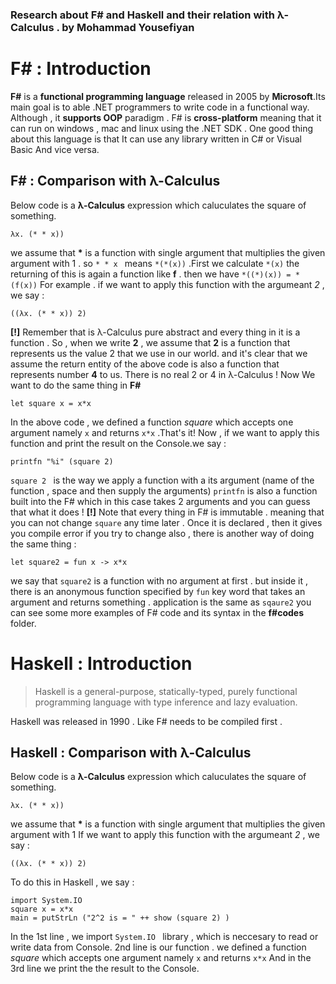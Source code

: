 ### Research about F# and Haskell and their relation with λ-Calculus  . by Mohammad Yousefiyan
# F# : Introduction

**F#** is a **functional programming language** released in 2005 by **Microsoft**.Its main goal is to able .NET programmers to write code in a functional way. Although , it **supports OOP** paradigm . F# is **cross-platform** meaning that it can run on windows , mac and linux using the .NET SDK . One good thing about this language is that It can use any library written in C# or Visual Basic And vice versa.


## F# :  Comparison with λ-Calculus
Below code is a **λ-Calculus** expression which caluculates the square of something.

```λx. (* * x))```

we assume that **\*** is a  function  with single argument that multiplies the given argument with 1 . so ```* * x ``` means ```*(*(x))``` .First we calculate ```*(x)```
the returning of this is again a function like **f** . then we have ```*((*)(x)) = *(f(x))```
For example . if we want to apply this function with the argumeant  *2* , we say : 

```((λx. (* * x)) 2)```

**[!]** Remember that is  λ-Calculus pure abstract and  every thing in it  is a function . So , when we write **2** , we assume that **2** is a function that represents us the value 2 that we use in our world. and it's clear that we assume  the return entity of the above code is also a function that represents number **4** to us. There is no real 2 or 4 in λ-Calculus !
Now We want to do the same thing in **F#**

```let square x = x*x```

In the above code , we defined a function *square* which accepts one argument namely ```x``` and returns ```x*x``` .That's it!
Now , if we want to apply this function and print the result on the Console.we say : 

```printfn "%i" (square 2)```

```square 2 ``` is the way we apply a function with a its argument (name of the function , space and then supply the arguments)
```printfn``` is also a function built into the F# which in this case  takes 2 arguments and you can guess that what it does !
**[!]** Note that every thing in F# is immutable . meaning that you can not change ``square`` any time later . Once it is declared , then it gives you compile error if you try to change 
also , there is another way of doing the same thing : 

```let square2 = fun x -> x*x```

we say that ```square2``` is a function with no argument at first . but inside it , there is an anonymous function specified by ```fun``` key word that takes an argument and returns something . 
application is the same as ```sqaure2```
you can see some more examples of F# code and its syntax in the  **f#codes** folder.

# Haskell : Introduction

> Haskell is a general-purpose, statically-typed, purely functional programming language with type inference and lazy evaluation.

Haskell was released in 1990 . Like F# needs to be compiled first . 
## Haskell :  Comparison with λ-Calculus
Below code is a **λ-Calculus** expression which caluculates the square of something.

```λx. (* * x))```

we assume that **\*** is a  function  with single argument that multiplies the given argument with 1 
If we want to apply this function with the argumeant  *2* , we say : 

```((λx. (* * x)) 2)```

To do this in Haskell , we say : 
```
import System.IO
square x = x*x
main = putStrLn ("2^2 is = " ++ show (square 2) )

```
In the 1st line , we import ```System.IO ``` library , which is neccesary to read or write data from Console.
2nd line  is our function .  we defined a function *square* which accepts one argument namely ```x``` and returns ```x*x``` 
And in the 3rd line we print the the result to the Console. 

